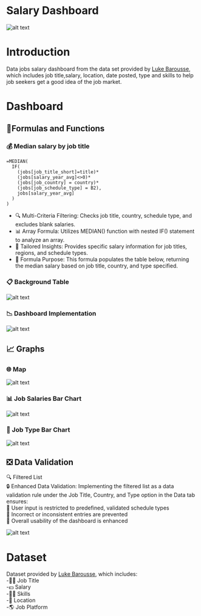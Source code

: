 # Salary Dashboard
![alt text](Images/9.gif)
# Introduction
Data jobs salary dashboard from the data set provided by [Luke Barousse](https://www.youtube.com/@LukeBarousse), which includes job title,salary, location, date posted, type and skills to help job seekers get a good idea of the job market.



# Dashboard
## 🔬Formulas and Functions
### 💰 Median salary by job title
```
=MEDIAN(
  IF(
    (jobs[job_title_short]=title)*
    (jobs[salary_year_avg]<>0)*
    (jobs[job_country] = country)*
    (jobs[job_schedule_type] = B2),
    jobs[salary_year_avg]
  )
)
```
- 🔍 Multi-Criteria Filtering: Checks job title, country, schedule type, and excludes blank salaries.
- 📊 Array Formula: Utilizes MEDIAN() function with nested IF() statement to analyze an array.
- 🎯 Tailored Insights: Provides specific salary information for job titles, regions, and schedule types.
- 🔢 Formula Purpose: This formula populates the table below, returning the median salary based on job title, country, and type specified.
### 📋 Background Table

![alt text](<Images/Screenshot 2025-03-22 061816.png>)

### 📉 Dashboard Implementation
![alt text](<Images/Screenshot 2025-03-22 062144.png>)

## 📈 Graphs
### 🌐 Map
![alt text](<Images/Screenshot 2025-03-22 060820.png>)
### 📊 Job Salaries Bar Chart
![alt text](<Images/Screenshot 2025-03-22 060744.png>)

### 🏢 Job Type Bar Chart
![alt text](<Images/Screenshot 2025-03-22 060723.png>)

## ❎ Data Validation
🔍 Filtered List  
🔒 Enhanced Data Validation: Implementing the filtered list as a data validation rule under the Job Title, Country, and Type option in the Data tab ensures:  
🎯 User input is restricted to predefined, validated schedule types  
🚫 Incorrect or inconsistent entries are prevented  
👥 Overall usability of the dashboard is enhanced  

![alt text](<Images/Screenshot 2025-03-22 063049.png>)

# Dataset

Dataset provided by [Luke Barousse](https://www.youtube.com/@LukeBarousse), which includes:  
-👨‍💼 Job Title  
-💵 Salary  
-🤹‍♂️ Skills  
-📍  Location  
-🌎 Job Platform  

